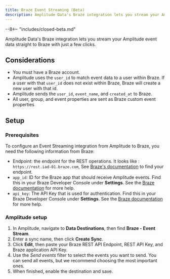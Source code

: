 ```yaml
---
title: Braze Event Streaming (Beta)
description: Amplitude Data's Braze integration lets you stream your Amplitude event data straight to Braze with just a few clicks.
---
```


--8<-- "includes/closed-beta.md"

Amplitude Data's Braze integration lets you stream your Amplitude event data straight to Braze with just a few clicks.

## Considerations

- You must have a Braze account. 
- Amplitude uses the `user_id` to match event data to a user within Braze. If a user with that `user_id` does not exist within Braze, Braze will create a new user with that id.
- Amplitude sends the `user_id`, `event_name`, and `created_at` to Braze. 
- All user, group, and event properties are sent as Braze custom event properties

## Setup

### Prerequisites

To configure an Event Streaming integration from Amplitude to Braze, you need the following information from Braze:

- Endpoint: the endpoint for the REST operations. It looks like : `https://rest.iad-01.braze.com`, See [Braze's documentation](https://www.braze.com/docs/api/basics/#endpoints) to find your endpoint.
- `app_id`: ID for the Braze app that should receive Amplitude events. Find this in your Braze Developer Console under **Settings**. See the [Braze documentation](https://www.braze.com/docs/api/api_key/#where-can-i-find-it-1) for more help.
- `api_key`: The API Key that is used for authentication. Find this in your Braze Developer Console under **Settings**. See the [Braze documentation](https://www.braze.com/docs/api/api_key/#where-can-i-find-it) for more help.

### Amplitude setup 

1. In Amplitude, navigate to **Data Destinations**, then find **Braze - Event Stream**.
2. Enter a sync name, then click **Create Sync**.
3. Click **Edit**, then paste your Braze REST API Endpoint, REST API Key, and Braze application API Key.
4. Use the _Send events_ filter to select the events you want to send. You can send all events, but we recommend choosing the most important ones.
5. When finished, enable the destination and save.
